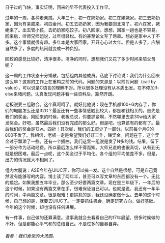日子过的飞快，事实证明，回来的早不代表投入工作早。

过年的一周，各种走亲戚。大年三十，初一在奶奶家。初二在姥姥家。初三去奶奶家，因为有亲戚来。初四金州。初五去奶奶家，因为我要回北京了。初六在家，姥姥来了。出去管小孩，去奶奶家吃饺子。初八回家。想想，回家一趟也是不容易。回来后，听师兄师姐说，过年很轻松。有的甚至论文写了两章。想必是家中人丁不多。这个事情就很有趣。多年本是大家回家，开开心心过大年。但是人多了，应酬自然多了，多度的热闹就变成一种负担。

回校的感觉比较好，清净很多。清净的同时，想想我们又花了多少时间来陪父母呢？

这一周的工作状态十分懒散，包括组内其他成员。私底下讨论说：我们为什么回来这么早？这周的工作上在重构之前的代码。问题的来源是：以前对问题（call by value），可以说是C语言的理解不对。所以很多处理没有从本质出发。在不停加if-else来堵问题。认真发现问题并看一些资料后，豁然开朗。

老板说要三组融合。这个真呵呵了。就好比他说：现在手机都100+G内存了，你们的电脑怎么还是32G？最近还有一些事情感触比较大，都是和钱相关的。首先是我们的奖金。刚回来的时候，老板总说，你要抓紧啊，不然哪里去拿30w给大家发奖金。好吧，虽然最后我们没有完成的那么好。但是吧，也算该有的都有了。最后我们的奖金是12w。四折！其次呢，我们的工资少了一部分。以前每个月G的800不发了。我相信，老板一定是希望我们好好工作，赚奖金。问题在于，这个奖金过于飘渺了一些。还有一个插曲，我们这里一组说是发了N多的钱。结果，留下一部分作为活动经费。所以最后怎么样不得而知。大师兄说的也很真切，从有到无就是很困难。最后一点呢，这个奖金过于平均化。各个组的平均值差不多，但是，出力的情况就大不相同了。

组内大腿说：ASE今年在UIUC开，你可以搞一发。这个自然是很想，可是自己竟然没有能够写的内容。博士读了两年半，甚至可以写文章的东西都没有一个。无比的尴尬。如果我想五年毕业，那么至少好要两篇文章。现在是三年级下，一年后的这个时候，如果没有两篇文章在手，很难保证自己可以。也就是说，我还有一年半的时间，中两篇文章。很是艰难！更尴尬的是，我还没确定做什么。去年的这个时候，自己想的是，就要去UIUC了。一定要抓住机会，确定研究方向，做好基础。今年的这个时候，却也没有任何进展。

有一件事，自己做的还算满意。没事我就会去看看自己的17年展望。很多时候做的不好，但是都能心平气和的总结自己。不是过多的自暴自弃。

###### 看看：我们食堂的大汤圆。
